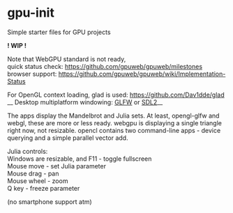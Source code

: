 # gpu-init

Simple starter files for GPU projects

**! WIP !**

Note that WebGPU standard is not ready,  
quick status check: https://github.com/gpuweb/gpuweb/milestones   
browser support: https://github.com/gpuweb/gpuweb/wiki/Implementation-Status   

For OpenGL context loading, glad is used: https://github.com/Dav1dde/glad __
Desktop multiplatform windowing: [GLFW](https://www.glfw.org/) or [SDL2](https://www.libsdl.org/)__

The apps display the Mandelbrot and Julia sets.
At least, opengl-glfw and webgl, these are more or less ready.
webgpu is displaying a single triangle right now, not resizable.
opencl contains two command-line apps - device querying and a simple parallel vector add.

Julia controls:  
Windows are resizable, and F11 - toggle fullscreen  
Mouse move  - set Julia parameter  
Mouse drag  - pan  
Mouse wheel - zoom  
Q key - freeze parameter  

(no smartphone support atm)

